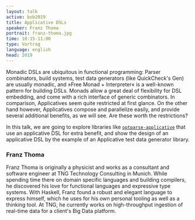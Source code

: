 ```yaml
---
layout: talk
active: bob2019
title: Applicative DSLs
speaker: Franz Thoma
portrait: franz-thoma.jpg
time: 10:15-11:00
type: Vortrag
language: english
head: 2019
---
```


Monadic DSLs are ubiquitous in functional programming: Parser
combinators, build systems, test data generators (like QuickCheck's
Gen) are usually monadic, and »Free Monad + Interpreter« is a
well-known pattern for building DSLs. Monads allow a great deal of
flexibility for DSL embedding, and come with a rich interface of
generic combinators. In comparison, Applicatives seem quite restricted
at first glance. On the other hand however, Applicatives compose and
parallelize easily, and provide several additional benefits, as we
will see. Are these worth the restrictions?

In this talk, we are going to explore libraries like
[`optparse-applicative`](https://github.com/pcapriotti/optparse-applicative)
that use an applicative DSL for extra benefit, and show the design of
an applicative DSL by the example of an Applicative test data
generator library.

### Franz Thoma

Franz Thoma is originally a physicist and works as a consultant and
software engineer at TNG Technology Consulting in Munich. While
spending time there on domain specific languages and building
compilers, he discovered his love for functional languages and
expressive type systems. With Haskell, Franz found a robust and
elegant language to express himself, which he uses for his own
personal tooling as well as a thinking tool. At TNG, he currently
works on high-throughput ingestion of real-time data for a client's
Big Data platform.

